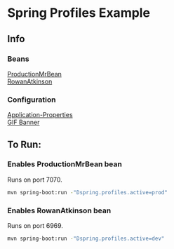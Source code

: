 # Spring Profiles Example

## Info

### Beans

[ProductionMrBean](src/main/java/com/example/profile/demo/beans/ProductionMrBean.java)
<br />
[RowanAtkinson](src/main/java/com/example/profile/demo/beans/RowanAtkinson.java)

### Configuration

[Application-Properties](src/main/resources/application.yml)
<br />
[GIF Banner](src/main/resources/banner.gif)

## To Run:

### Enables ProductionMrBean bean

Runs on port 7070.

```bash
mvn spring-boot:run -"Dspring.profiles.active=prod"
```

### Enables RowanAtkinson bean

Runs on port 6969.

```bash
mvn spring-boot:run -"Dspring.profiles.active=dev"
```
